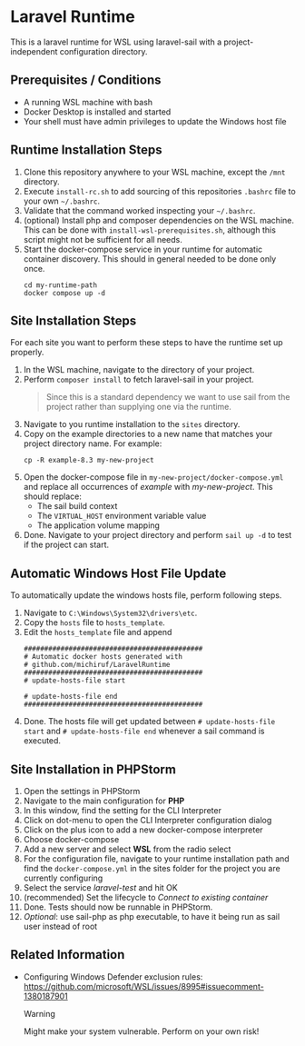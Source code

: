 # Laravel Runtime

This is a laravel runtime for WSL using laravel-sail with a project-independent configuration directory.


## Prerequisites / Conditions

* A running WSL machine with bash
* Docker Desktop is installed and started
* Your shell must have admin privileges to update the Windows host file


## Runtime Installation Steps

1. Clone this repository anywhere to your WSL machine, except the `/mnt` directory.
2. Execute `install-rc.sh` to add sourcing of this repositories `.bashrc` file to your own `~/.bashrc`.
3. Validate that the command worked inspecting your `~/.bashrc`.
4. (optional) Install php and composer dependencies on the WSL machine. This can be done with 
   `install-wsl-prerequisites.sh`, although this script might not be sufficient for all needs.
5. Start the docker-compose service in your runtime for automatic container discovery.
   This should in general needed to be done only once.
   ```shell
   cd my-runtime-path
   docker compose up -d
   ```


## Site Installation Steps

For each site you want to perform these steps to have the runtime set up properly.

1. In the WSL machine, navigate to the directory of your project.
2. Perform `composer install` to fetch laravel-sail in your project.
   > Since this is a standard dependency we want to use sail from the project rather than supplying one via the runtime.
3. Navigate to you runtime installation to the `sites` directory.
4. Copy on the example directories to a new name that matches your project directory name.
   For example:
   ```shell
   cp -R example-8.3 my-new-project
   ```
5. Open the docker-compose file in `my-new-project/docker-compose.yml` and replace all occurrences of *example*
   with *my-new-project*.
   This should replace:
   * The sail build context
   * The `VIRTUAL_HOST` environment variable value
   * The application volume mapping
6. Done. Navigate to your project directory and perform `sail up -d` to test if the project can start.


## Automatic Windows Host File Update

To automatically update the windows hosts file, perform following steps.

1. Navigate to `C:\Windows\System32\drivers\etc`.
2. Copy the `hosts` file to `hosts_template`.
3. Edit the `hosts_template` file and append
   ```
   ############################################
   # Automatic docker hosts generated with
   # github.com/michiruf/LaravelRuntime
   ############################################
   # update-hosts-file start
   
   # update-hosts-file end
   ############################################
   ```
4. Done. The hosts file will get updated between `# update-hosts-file start` and `# update-hosts-file end` whenever a
   sail command is executed.


## Site Installation in PHPStorm

1. Open the settings in PHPStorm
2. Navigate to the main configuration for **PHP**
3. In this window, find the setting for the CLI Interpreter
4. Click on dot-menu to open the CLI Interpreter configuration dialog
5. Click on the plus icon to add a new docker-compose interpreter
6. Choose docker-compose
7. Add a new server and select **WSL** from the radio select
8. For the configuration file, navigate to your runtime installation path and find the `docker-compose.yml` in the
   sites folder for the project you are currently configuring
9. Select the service *laravel-test* and hit OK
10. (recommended) Set the lifecycle to *Connect to existing container*
11. Done. Tests should now be runnable in PHPStorm.
12. *Optional*: use sail-php as php executable, to have it being run as sail user instead of root


## Related Information

* Configuring Windows Defender exclusion rules: https://github.com/microsoft/WSL/issues/8995#issuecomment-1380187901
  > [!WARNING]  
  > Might make your system vulnerable. Perform on your own risk!
